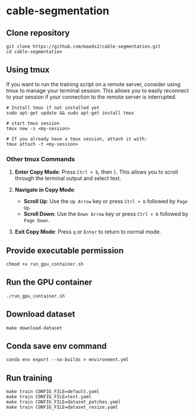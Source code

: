 # cable-segmentation

## Clone repository
```
git clone https://github.com/maods2/cable-segmentation.git
cd cable-segmentation
```

## Using tmux
If you want to run the training script on a remote server, consider using tmux to manage your terminal session. This allows you to easily reconnect to your session if your connection to the remote server is interrupted.
```
# Install tmux if not installed yet
sudo apt-get update && sudo apt-get install tmux

# start tmux session
tmux new -s <my-session>

# If you already have a tmux session, attach it with:
tmux attach -t <my-session>
```
### Other tmux Commands

1. **Enter Copy Mode**: Press `Ctrl + b`, then `[`. This allows you to scroll through the terminal output and select text.
  
2. **Navigate in Copy Mode**:
   - **Scroll Up**: Use the `Up Arrow` key or press `Ctrl + b` followed by `Page Up`.
   - **Scroll Down**: Use the `Down Arrow` key or press `Ctrl + b` followed by `Page Down`.

3. **Exit Copy Mode**: Press `q` or `Enter` to return to normal mode.


## Provide executable permission
```
chmod +x run_gpu_container.sh
```

## Run the GPU container
```
./run_gpu_container.sh
```

## Download dataset
```
make download-dataset
```

## Conda save env command
```
conda env export --no-builds > environment.yml
```

## Run training
```
make train CONFIG_FILE=default.yaml
make train CONFIG_FILE=test.yaml
make train CONFIG_FILE=dataset_patches.yaml
make train CONFIG_FILE=dataset_resize.yaml
```